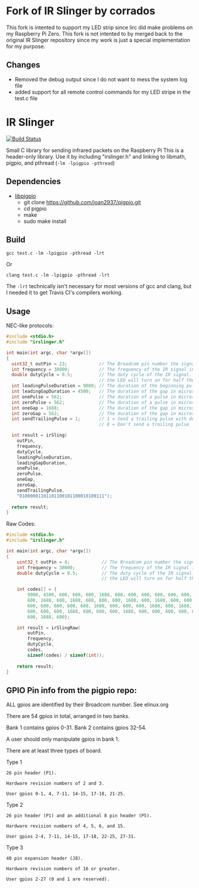 Fork of IR Slinger by corrados
==============================

This fork is intented to support my LED strip since lirc did make problems on my Raspberry Pi Zero.
This fork is not intented to by merged back to the original IR Slinger repository since my work is just
a special implementation for my purpose.

Changes
-------

* Removed the debug output since I do not want to mess the system log file
* added support for all remote control commands for my LED stripe in the test.c file


IR Slinger
==========

[![Build Status](https://travis-ci.org/bschwind/ir-slinger.svg?branch=travis)](https://travis-ci.org/bschwind/ir-slinger)

Small C library for sending infrared packets on the Raspberry Pi
This is a header-only library. Use it by including "irslinger.h" and
linking to libmath, pigpio, and pthread (`-lm -lpigpio -pthread`)

Dependencies
------------

* [libpigpio](https://github.com/joan2937/pigpio)
  * git clone https://github.com/joan2937/pigpio.git
  * cd pigpio
  * make
  * sudo make install

Build
-----

    gcc test.c -lm -lpigpio -pthread -lrt

Or

    clang test.c -lm -lpigpio -pthread -lrt

The `-lrt` technically isn't necessary for most versions of gcc and clang,
but I needed it to get Travis CI's compilers working.

Usage
-----

NEC-like protocols:

```c
#include <stdio.h>
#include "irslinger.h"

int main(int argc, char *argv[])
{
  uint32_t outPin = 23;            // The Broadcom pin number the signal will be sent on
  int frequency = 38000;           // The frequency of the IR signal in Hz
  double dutyCycle = 0.5;          // The duty cycle of the IR signal. 0.5 means for every cycle,
                                   // the LED will turn on for half the cycle time, and off the other half
  int leadingPulseDuration = 9000; // The duration of the beginning pulse in microseconds
  int leadingGapDuration = 4500;   // The duration of the gap in microseconds after the leading pulse
  int onePulse = 562;              // The duration of a pulse in microseconds when sending a logical 1
  int zeroPulse = 562;             // The duration of a pulse in microseconds when sending a logical 0
  int oneGap = 1688;               // The duration of the gap in microseconds when sending a logical 1
  int zeroGap = 562;               // The duration of the gap in microseconds when sending a logical 0
  int sendTrailingPulse = 1;       // 1 = Send a trailing pulse with duration equal to "onePulse"
                                   // 0 = Don't send a trailing pulse

  int result = irSling(
    outPin,
    frequency,
    dutyCycle,
    leadingPulseDuration,
    leadingGapDuration,
    onePulse,
    zeroPulse,
    oneGap,
    zeroGap,
    sendTrailingPulse,
    "01000001101101100101100010100111");
  
  return result;
}
```

Raw Codes:

```c
#include <stdio.h>
#include "irslinger.h"

int main(int argc, char *argv[])
{
	uint32_t outPin = 4;            // The Broadcom pin number the signal will be sent on
	int frequency = 38000;          // The frequency of the IR signal in Hz
	double dutyCycle = 0.5;         // The duty cycle of the IR signal. 0.5 means for every cycle,
	                                // the LED will turn on for half the cycle time, and off the other half

	int codes[] = {
		9000, 4500, 600, 600, 600, 1688, 600, 600, 600, 600, 600, 600, 600, 600, 600, 600,
		600, 1688, 600, 1688, 600, 600, 600, 1688, 600, 1688, 600, 600, 600, 1688, 600, 1688,
		600, 600, 600, 600, 600, 1688, 600, 600, 600, 1688, 600, 1688, 600, 600, 600, 600,
		600, 600, 600, 1688, 600, 600, 600, 1688, 600, 600, 600, 600, 600, 1688, 600, 1688,
		600, 1688, 600};

	int result = irSlingRaw(
		outPin,
		frequency,
		dutyCycle,
		codes,
		sizeof(codes) / sizeof(int));
	
	return result;
}
```

GPIO Pin info from the pigpio repo:
-----------------------------------

ALL gpios are identified by their Broadcom number.  See elinux.org

There are 54 gpios in total, arranged in two banks.

Bank 1 contains gpios 0-31.  Bank 2 contains gpios 32-54.

A user should only manipulate gpios in bank 1.

There are at least three types of board.

Type 1

    26 pin header (P1).

    Hardware revision numbers of 2 and 3.

    User gpios 0-1, 4, 7-11, 14-15, 17-18, 21-25.

Type 2

    26 pin header (P1) and an additional 8 pin header (P5).

    Hardware revision numbers of 4, 5, 6, and 15.

    User gpios 2-4, 7-11, 14-15, 17-18, 22-25, 27-31.

Type 3

    40 pin expansion header (J8).

    Hardware revision numbers of 16 or greater.

    User gpios 2-27 (0 and 1 are reserved).
